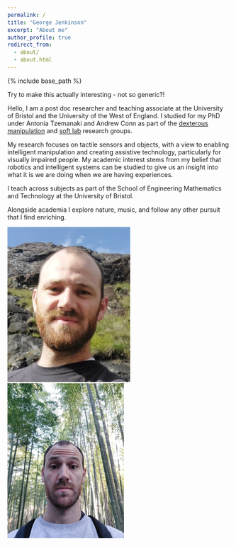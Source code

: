 ```yaml
---
permalink: /
title: "George Jenkinson"
excerpt: "About me"
author_profile: true
redirect_from: 
  - about/
  - about.html
---
```


{% include base_path %}

Try to make this actually interesting - not so generic?!

Hello, I am a post doc researcher and teaching associate at the University of Bristol and the University of the West of England. I studied for my PhD under Antonia Tzemanaki and Andrew Conn as part of the [dexterous manipulation](https://www.dexterousrobotlab.com/) and [soft lab](https://www.bristolroboticslab.com/soft-robotics) research groups.

My research focuses on tactile sensors and objects, with a view to enabling intelligent manipulation and creating assistive technology, particularly for visually impaired people. My academic interest stems from my belief that robotics and intelligent systems can be studied to give us an insight into what it is we are doing when we are having experiences.

I teach across subjects as part of the School of Engineering Mathematics and Technology at the University of Bristol.

Alongside academia I explore nature, music, and follow any other pursuit that I find enriching.

<img src="/images/Jenkinson_github.jpeg" style="height:350px;">
<img src="/images/Jenkinson_github_2.jpeg" style="height:350px;">


[//]: <> (## News)

[//]: # (This is a comment.) 
